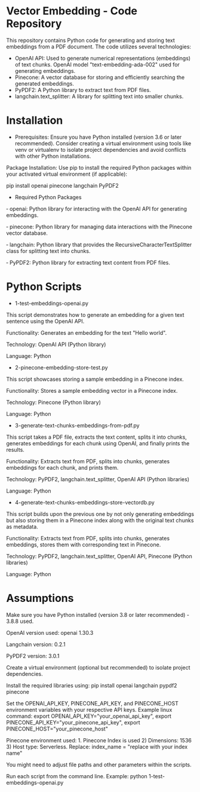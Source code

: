 # Vector Embedding - Code Repository

This repository contains Python code for generating and storing text embeddings from a PDF document. The code utilizes several technologies:

- OpenAI API: Used to generate numerical representations (embeddings) of text chunks. OpenAI model "text-embedding-ada-002" used for generating embeddings.
- Pinecone: A vector database for storing and efficiently searching the generated embeddings.
- PyPDF2: A Python library to extract text from PDF files.
- langchain.text_splitter: A library for splitting text into smaller chunks.

# Installation

- Prerequisites: Ensure you have Python installed (version 3.6 or later recommended). Consider creating a virtual environment using tools like venv or virtualenv to isolate project dependencies and avoid conflicts with other Python installations.

Package Installation: Use pip to install the required Python packages within your activated virtual environment (if applicable):

pip install openai pinecone langchain PyPDF2

- Required Python Packages

&#8209; openai: Python library for interacting with the OpenAI API for generating embeddings.

&#8209; pinecone: Python library for managing data interactions with the Pinecone vector database.

&#8209; langchain: Python library that provides the RecursiveCharacterTextSplitter class for splitting text into chunks.

&#8209; PyPDF2: Python library for extracting text content from PDF files.

# Python Scripts

- 1-test-embeddings-openai.py

This script demonstrates how to generate an embedding for a given text sentence using the OpenAI API.

Functionality: Generates an embedding for the text "Hello world".

Technology: OpenAI API (Python library)

Language: Python

- 2-pinecone-embedding-store-test.py
  
This script showcases storing a sample embedding in a Pinecone index.

Functionality: Stores a sample embedding vector in a Pinecone index.

Technology: Pinecone (Python library)

Language: Python

- 3-generate-text-chunks-embeddings-from-pdf.py

This script takes a PDF file, extracts the text content, splits it into chunks, generates embeddings for each chunk using OpenAI, and finally prints the results.

Functionality: Extracts text from PDF, splits into chunks, generates embeddings for each chunk, and prints them.

Technology: PyPDF2, langchain.text_splitter, OpenAI API (Python libraries)

Language: Python

- 4-generate-text-chunks-embeddings-store-vectordb.py

This script builds upon the previous one by not only generating embeddings but also storing them in a Pinecone index along with the original text chunks as metadata.

Functionality: Extracts text from PDF, splits into chunks, generates embeddings, stores them with corresponding text in Pinecone.

Technology: PyPDF2, langchain.text_splitter, OpenAI API, Pinecone (Python libraries)

Language: Python

# Assumptions

Make sure you have Python installed (version 3.8 or later recommended) - 3.8.8 used.

OpenAI version used: openai 1.30.3

Langchain version: 0.2.1

PyPDF2 version: 3.0.1

Create a virtual environment (optional but recommended) to isolate project dependencies.

Install the required libraries using:  pip install openai langchain pypdf2 pinecone

Set the OPENAI_API_KEY, PINECONE_API_KEY, and PINECONE_HOST environment variables with your respective API keys. 
Example linux command: export OPENAI_API_KEY="your_openai_api_key", export PINECONE_API_KEY="your_pinecone_api_key", export PINECONE_HOST="your_pinecone_host"

Pinecone environment used: 1. Pinecone Index is used 2) Dimensions: 1536 3) Host type: Serverless. Replace: index_name = "replace with your index name"

You might need to adjust file paths and other parameters within the scripts.

Run each script from the command line. Example: python 1-test-embeddings-openai.py 



